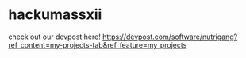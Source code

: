 # hackumassxii

check out our devpost here! https://devpost.com/software/nutrigang?ref_content=my-projects-tab&ref_feature=my_projects
